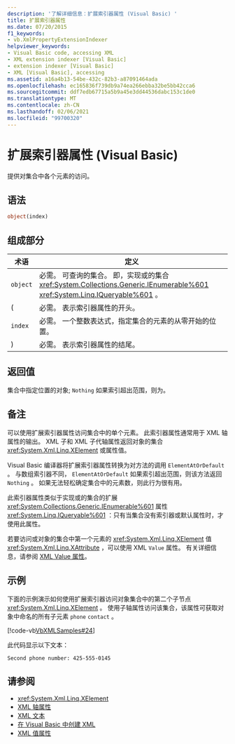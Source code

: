 ```yaml
---
description: '了解详细信息：扩展索引器属性 (Visual Basic) '
title: 扩展索引器属性
ms.date: 07/20/2015
f1_keywords:
- vb.XmlPropertyExtensionIndexer
helpviewer_keywords:
- Visual Basic code, accessing XML
- XML extension indexer [Visual Basic]
- extension indexer [Visual Basic]
- XML [Visual Basic], accessing
ms.assetid: a16a4b13-54be-432c-82b3-a87091464ada
ms.openlocfilehash: ec165836f739db9a74ea266ebba32be5bb42cca6
ms.sourcegitcommit: ddf7edb67715a5b9a45e3dd44536dabc153c1de0
ms.translationtype: MT
ms.contentlocale: zh-CN
ms.lasthandoff: 02/06/2021
ms.locfileid: "99700320"
---
```

# <a name="extension-indexer-property-visual-basic"></a>扩展索引器属性 (Visual Basic)

提供对集合中各个元素的访问。  
  
## <a name="syntax"></a>语法  
  
```vb  
object(index)  
```  
  
## <a name="parts"></a>组成部分  
  
|术语|定义|  
|---|---|  
|`object`|必需。 可查询的集合。 即，实现或的集合 <xref:System.Collections.Generic.IEnumerable%601> <xref:System.Linq.IQueryable%601> 。|  
|(|必需。 表示索引器属性的开头。|  
|`index`|必需。 一个整数表达式，指定集合的元素的从零开始的位置。|  
|)|必需。 表示索引器属性的结尾。|  
  
## <a name="return-value"></a>返回值  

 集合中指定位置的对象; `Nothing` 如果索引超出范围，则为。  
  
## <a name="remarks"></a>备注  

 可以使用扩展索引器属性访问集合中的单个元素。 此索引器属性通常用于 XML 轴属性的输出。 XML 子和 XML 子代轴属性返回对象的集合 <xref:System.Xml.Linq.XElement> 或属性值。  
  
 Visual Basic 编译器将扩展索引器属性转换为对方法的调用 `ElementAtOrDefault` 。 与数组索引器不同， `ElementAtOrDefault` 如果索引超出范围，则该方法返回 `Nothing` 。 如果无法轻松确定集合中的元素数，则此行为很有用。  
  
 此索引器属性类似于实现或的集合的扩展 <xref:System.Collections.Generic.IEnumerable%601> 属性 <xref:System.Linq.IQueryable%601> ：只有当集合没有索引器或默认属性时，才使用此属性。  
  
 若要访问或对象的集合中第一个元素的 <xref:System.Xml.Linq.XElement> 值 <xref:System.Xml.Linq.XAttribute> ，可以使用 XML `Value` 属性。 有关详细信息，请参阅 [XML Value 属性](xml-value-property.md)。  
  
## <a name="example"></a>示例  

 下面的示例演示如何使用扩展索引器访问对象集合中的第二个子节点 <xref:System.Xml.Linq.XElement> 。 使用子轴属性访问该集合，该属性可获取对象中命名的所有子元素 `phone` `contact` 。  
  
 [!code-vb[VbXMLSamples#24](~/samples/snippets/visualbasic/VS_Snippets_VBCSharp/VbXMLSamples/VB/XMLSamples11.vb#24)]  
  
 此代码显示以下文本：  
  
 `Second phone number: 425-555-0145`  
  
## <a name="see-also"></a>请参阅

- <xref:System.Xml.Linq.XElement>
- [XML 轴属性](index.md)
- [XML 文本](../xml-literals/index.md)
- [在 Visual Basic 中创建 XML](../../programming-guide/language-features/xml/creating-xml.md)
- [XML 值属性](xml-value-property.md)
